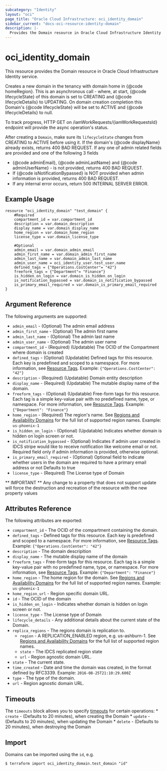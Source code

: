```yaml
---
subcategory: "Identity"
layout: "oci"
page_title: "Oracle Cloud Infrastructure: oci_identity_domain"
sidebar_current: "docs-oci-resource-identity-domain"
description: |-
  Provides the Domain resource in Oracle Cloud Infrastructure Identity service
---
```


# oci_identity_domain
This resource provides the Domain resource in Oracle Cloud Infrastructure Identity service.

Creates a new domain in the tenancy with domain home in {@code homeRegion}. This is an asynchronous call - where, at start,
{@code lifecycleState} of this domain is set to CREATING and {@code lifecycleDetails} to UPDATING. On domain creation completion
this Domain's {@code lifecycleState} will be set to ACTIVE and {@code lifecycleDetails} to null.

To track progress, HTTP GET on /iamWorkRequests/{iamWorkRequestsId} endpoint will provide
the async operation's status.

After creating a `Domain`, make sure its `lifecycleState` changes from CREATING to ACTIVE
before using it.
If the domain's {@code displayName} already exists, returns 400 BAD REQUEST.
If any one of admin related fields are provided and one of the following 3 fields
- {@code adminEmail}, {@code adminLastName} and {@code adminUserName} - is not provided,
returns 400 BAD REQUEST.
- If {@code isNotificationBypassed} is NOT provided when admin information is provided,
returns 400 BAD REQUEST.
- If any internal error occurs, return 500 INTERNAL SERVER ERROR.


## Example Usage

```hcl
resource "oci_identity_domain" "test_domain" {
	#Required
	compartment_id = var.compartment_id
	description = var.domain_description
	display_name = var.domain_display_name
	home_region = var.domain_home_region
	license_type = var.domain_license_type

	#Optional
	admin_email = var.domain_admin_email
	admin_first_name = var.domain_admin_first_name
	admin_last_name = var.domain_admin_last_name
	admin_user_name = oci_identity_user.test_user.name
	defined_tags = {"Operations.CostCenter"= "42"}
	freeform_tags = {"Department"= "Finance"}
	is_hidden_on_login = var.domain_is_hidden_on_login
	is_notification_bypassed = var.domain_is_notification_bypassed
	is_primary_email_required = var.domain_is_primary_email_required
}
```

## Argument Reference

The following arguments are supported:

* `admin_email` - (Optional) The admin email address
* `admin_first_name` - (Optional) The admin first name
* `admin_last_name` - (Optional) The admin last name
* `admin_user_name` - (Optional) The admin user name
* `compartment_id` - (Required) (Updatable) The OCID of the Compartment where domain is created
* `defined_tags` - (Optional) (Updatable) Defined tags for this resource. Each key is predefined and scoped to a namespace. For more information, see [Resource Tags](https://docs.cloud.oracle.com/iaas/Content/General/Concepts/resourcetags.htm). Example: `{"Operations.CostCenter": "42"}` 
* `description` - (Required) (Updatable) Domain entity description
* `display_name` - (Required) (Updatable) The mutable display name of the domain.
* `freeform_tags` - (Optional) (Updatable) Free-form tags for this resource. Each tag is a simple key-value pair with no predefined name, type, or namespace. For more information, see [Resource Tags](https://docs.cloud.oracle.com/iaas/Content/General/Concepts/resourcetags.htm). Example: `{"Department": "Finance"}` 
* `home_region` - (Required) The region's name. See [Regions and Availability Domains](https://docs.cloud.oracle.com/iaas/Content/General/Concepts/regions.htm) for the full list of supported region names.  Example: `us-phoenix-1` 
* `is_hidden_on_login` - (Optional) (Updatable) Indicates whether domain is hidden on login screen or not. 
* `is_notification_bypassed` - (Optional) Indicates if admin user created in IDCS stripe would like to receive notification like welcome email or not. Required field only if admin information is provided, otherwise optional. 
* `is_primary_email_required` - (Optional) Optional field to indicate whether users in the domain are required to have a primary email address or not Defaults to true 
* `license_type` - (Required) The License type of Domain


** IMPORTANT **
Any change to a property that does not support update will force the destruction and recreation of the resource with the new property values

## Attributes Reference

The following attributes are exported:

* `compartment_id` - The OCID of the compartment containing the domain.
* `defined_tags` - Defined tags for this resource. Each key is predefined and scoped to a namespace. For more information, see [Resource Tags](https://docs.cloud.oracle.com/iaas/Content/General/Concepts/resourcetags.htm). Example: `{"Operations.CostCenter": "42"}` 
* `description` - The domain descripition
* `display_name` - The mutable display name of the domain
* `freeform_tags` - Free-form tags for this resource. Each tag is a simple key-value pair with no predefined name, type, or namespace. For more information, see [Resource Tags](https://docs.cloud.oracle.com/iaas/Content/General/Concepts/resourcetags.htm). Example: `{"Department": "Finance"}` 
* `home_region` - The home region for the domain. See [Regions and Availability Domains](https://docs.cloud.oracle.com/iaas/Content/General/Concepts/regions.htm) for the full list of supported region names.  Example: `us-phoenix-1` 
* `home_region_url` - Region specific domain URL.
* `id` - The OCID of the domain
* `is_hidden_on_login` - Indicates whether domain is hidden on login screen or not. 
* `license_type` - The License type of Domain
* `lifecycle_details` - Any additional details about the current state of the Domain. 
* `replica_regions` - The regions domain is replication to.
	* `region` - A REPLICATION_ENABLED region, e.g. us-ashburn-1. See [Regions and Availability Domains](https://docs.cloud.oracle.com/iaas/Content/General/Concepts/regions.htm) for the full list of supported region names. 
	* `state` - The IDCS replicated region state 
	* `url` - Region agnostic domain URL.
* `state` - The current state. 
* `time_created` - Date and time the domain was created, in the format defined by RFC3339.  Example: `2016-08-25T21:10:29.600Z` 
* `type` - The type of the domain. 
* `url` - Region agnostic domain URL.

## Timeouts

The `timeouts` block allows you to specify [timeouts](https://registry.terraform.io/providers/hashicorp/oci/latest/docs/guides/changing_timeouts) for certain operations:
	* `create` - (Defaults to 20 minutes), when creating the Domain
	* `update` - (Defaults to 20 minutes), when updating the Domain
	* `delete` - (Defaults to 20 minutes), when destroying the Domain


## Import

Domains can be imported using the `id`, e.g.

```
$ terraform import oci_identity_domain.test_domain "id"
```

